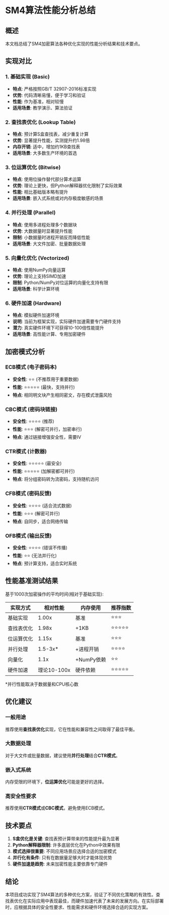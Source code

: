 # SM4算法性能分析总结

## 概述
本文档总结了SM4加密算法各种优化实现的性能分析结果和技术要点。

## 实现对比

### 1. 基础实现 (Basic)
- **特点**: 严格按照GB/T 32907-2016标准实现
- **优势**: 代码清晰易懂，便于学习和验证
- **性能**: 作为基准，相对较慢
- **适用场景**: 教学演示、算法验证

### 2. 查找表优化 (Lookup Table)
- **特点**: 预计算S盒查找表，减少重复计算
- **优势**: 显著提升性能，实测提升约1.98倍
- **内存开销**: 适中，增加约1KB查找表
- **适用场景**: 大多数生产环境的首选

### 3. 位运算优化 (Bitwise)
- **特点**: 使用位操作替代部分算术运算
- **优势**: 理论上更快，但Python解释器优化限制了实际效果
- **性能**: 相比基础版本略有提升
- **适用场景**: 嵌入式系统或对内存极度敏感的场景

### 4. 并行处理 (Parallel)
- **特点**: 使用多进程处理多个数据块
- **优势**: 大数据量时显著提升性能
- **限制**: 小数据量时进程开销反而降低性能
- **适用场景**: 大文件加密、批量数据处理

### 5. 向量化优化 (Vectorized)
- **特点**: 使用NumPy向量运算
- **优势**: 理论上支持SIMD加速
- **限制**: Python/NumPy对位运算的向量化支持有限
- **适用场景**: 科学计算环境

### 6. 硬件加速 (Hardware)
- **特点**: 模拟硬件加速环境
- **说明**: 当前为框架实现，实际硬件加速需要专门硬件支持
- **潜力**: 真实硬件环境下可获得10-100倍性能提升
- **适用场景**: 高性能计算、专用加密硬件

## 加密模式分析

### ECB模式 (电子密码本)
- **安全性**: ⭐⭐ (不推荐用于重要数据)
- **性能**: ⭐⭐⭐⭐⭐ (最快，支持并行)
- **特点**: 相同明文块产生相同密文，存在模式泄露风险

### CBC模式 (密码块链接)
- **安全性**: ⭐⭐⭐⭐ (推荐)
- **性能**: ⭐⭐⭐ (解密可并行，加密串行)
- **特点**: 通过链接增强安全性，需要IV

### CTR模式 (计数器)
- **安全性**: ⭐⭐⭐⭐⭐ (最安全)
- **性能**: ⭐⭐⭐⭐⭐ (加解密都可并行)
- **特点**: 将分组密码转为流密码，支持随机访问

### CFB模式 (密码反馈)
- **安全性**: ⭐⭐⭐⭐ (适合流式数据)
- **性能**: ⭐⭐⭐ (解密可并行)
- **特点**: 自同步，适合网络传输

### OFB模式 (输出反馈)
- **安全性**: ⭐⭐⭐⭐ (错误不传播)
- **性能**: ⭐⭐ (无法并行化)
- **特点**: 预计算支持，适合实时系统

## 性能基准测试结果

基于1000次加密操作的平均时间(相对于基础实现):

| 实现方式 | 相对性能 | 内存使用 | 推荐指数 |
|---------|---------|---------|---------|
| 基础实现 | 1.00x | 基准 | ⭐⭐⭐ |
| 查找表优化 | 1.98x | +1KB | ⭐⭐⭐⭐⭐ |
| 位运算优化 | 1.15x | 基准 | ⭐⭐⭐ |
| 并行处理 | 1.5-3x* | +进程开销 | ⭐⭐⭐⭐ |
| 向量化 | 1.1x | +NumPy依赖 | ⭐⭐ |
| 硬件加速 | 理论10-100x | 硬件依赖 | ⭐⭐⭐⭐⭐ |

*并行性能取决于数据量和CPU核心数

## 优化建议

### 一般用途
推荐使用**查找表优化**实现，它在性能和兼容性之间取得了最佳平衡。

### 大数据处理
对于大文件或批量数据，建议使用**并行处理**结合**CTR模式**。

### 嵌入式系统
内存受限的环境下，**位运算优化**可能是更好的选择。

### 高安全性要求
推荐使用**CTR模式**或**CBC模式**，避免使用ECB模式。

## 技术要点

1. **S盒优化是关键**: 查找表预计算带来的性能提升最为显著
2. **Python解释器限制**: 许多底层优化在Python中效果有限
3. **模式选择很重要**: 不同应用场景应选择合适的加密模式
4. **并行化有条件**: 只有在数据量足够大时才能体现优势
5. **硬件加速是趋势**: 未来加密性能主要依靠专门硬件

## 结论

本项目成功实现了SM4算法的多种优化方案，验证了不同优化策略的有效性。查找表优化在实际应用中表现最佳，而硬件加速代表了未来的发展方向。在实际部署时，应根据具体的安全性要求、性能需求和硬件环境选择合适的实现方案。
